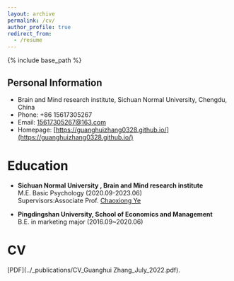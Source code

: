 ```yaml
---
layout: archive
permalink: /cv/
author_profile: true
redirect_from:
  - /resume
---
```


{% include base_path %}

Personal Information
------
- Brain and Mind research institute, Sichuan Normal University, Chengdu, China
- Phone: +86 15617305267
- Email: 15617305267@163.com
- Homepage:  [https://guanghuizhang0328.github.io/](https://guanghuizhang0328.github.io/)

Education
======
* **Sichuan Normal University , Brain and Mind research institute**<br>M.E. Basic Psychology (2020.09-2023.06)<br>Supervisors:Associate Prof.  [Chaoxiong Ye](https://ibps.sicnu.edu.cn/p/16/?StId=st_app_news_i_x637252170803740604) 

* **Pingdingshan University, School of Economics and Management**<br>B.E. in marketing major (2016.09~2020.06)

CV
======

[PDF](../_publications/CV_Guanghui Zhang_July_2022.pdf).
